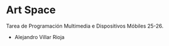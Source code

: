 # Art Space
Tarea de Programación Multimedia e Dispositivos Móbiles 25-26.

- Alejandro Villar Rioja
